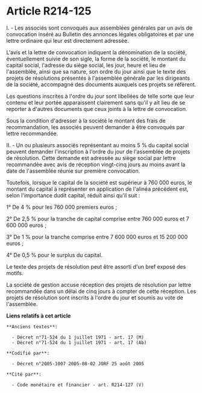 # Article R214-125

I. - Les associés sont convoqués aux assemblées générales par un avis de convocation inséré au Bulletin des annonces légales
obligatoires et par une lettre ordinaire qui leur est directement adressée.

L'avis et la lettre de convocation indiquent la dénomination de la société, éventuellement suivie de son sigle, la forme de
la société, le montant du capital social, l'adresse du siège social, les jour, heure et lieu de l'assemblée, ainsi que sa
nature, son ordre du jour ainsi que le texte des projets de résolutions présentés à l'assemblée générale par les dirigeants
de la société, accompagné des documents auxquels ces projets se réfèrent.

Les questions inscrites à l'ordre du jour sont libellées de telle sorte que leur contenu et leur portée apparaissent
clairement sans qu'il y ait lieu de se reporter à d'autres documents que ceux joints à la lettre de convocation.

Sous la condition d'adresser à la société le montant des frais de recommandation, les associés peuvent demander à être
convoqués par lettre recommandée.

II. - Un ou plusieurs associés représentant au moins 5 % du capital social peuvent demander l'inscription à l'ordre du jour
de l'assemblée de projets de résolution. Cette demande est adressée au siège social par lettre recommandée avec avis de
réception vingt-cinq jours au moins avant la date de l'assemblée réunie sur première convocation.

Toutefois, lorsque le capital de la société est supérieur à 760 000 euros, le montant du capital à représenter en application
de l'alinéa précédent est, selon l'importance dudit capital, réduit ainsi qu'il suit :

1° De 4 % pour les 760 000 premiers euros ;

2° De 2,5 % pour la tranche de capital comprise entre 760 000 euros et 7 600 000 euros ;

3° De 1 % pour la tranche comprise entre 7 600 000 euros et 15 200 000 euros ;

4° De 0,5 % pour le surplus du capital.

Le texte des projets de résolution peut être assorti d'un bref exposé des motifs.

La société de gestion accuse réception des projets de résolution par lettre recommandée dans un délai de cinq jours à compter
de cette réception. Les projets de résolution sont inscrits à l'ordre du jour et soumis au vote de l'assemblée.

**Liens relatifs à cet article**

	**Anciens textes**:

	  - Décret n°71-524 du 1 juillet 1971 - art. 17 (M)
	  - Décret n°71-524 du 1 juillet 1971 - art. 17 (Ab)

	**Codifié par**:

	  - Décret n°2005-1007 2005-08-02 JORF 25 août 2005

	**Cité par**:

	  - Code monétaire et financier - art. R214-127 (V)
